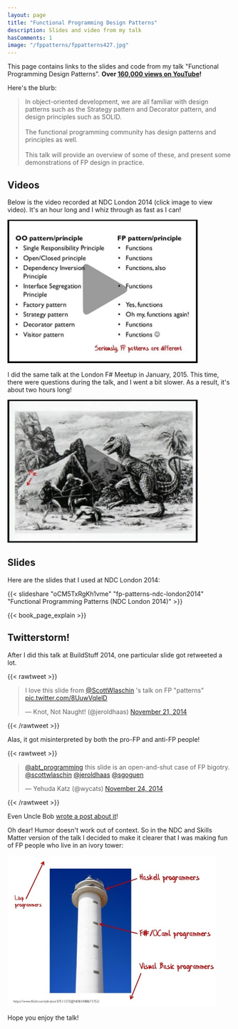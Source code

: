 ```yaml
---
layout: page
title: "Functional Programming Design Patterns"
description: Slides and video from my talk
hasComments: 1
image: "/fppatterns/fppatterns427.jpg"
---
```


This page contains links to the slides and code from my talk "Functional Programming Design Patterns".
**Over [160,000 views on YouTube](https://www.youtube.com/watch?v=E8I19uA-wGY)!**

Here's the blurb:

> In object-oriented development, we are all familiar with design patterns
> such as the Strategy pattern and Decorator pattern, and design principles such as SOLID.\
> \
> The functional programming community has design patterns and principles as well.\
> \
> This talk will provide an overview of some of these, and present some
> demonstrations of FP design in practice.


## Videos

Below is the video recorded at NDC London 2014 (click image to view video). It's an hour long and I whiz through as fast as I can!

[![Video from NDC London 2014](fppatterns427.jpg)](https://goo.gl/aptvwN)

I did the same talk at the London F# Meetup in January, 2015. This time, there were questions during the talk, and I went a bit slower. As a result, it's about two hours long!

[![Video from F#unctional Londoners, Jan 15, 2015](skillsmatter427.jpg)](https://skillsmatter.com/skillscasts/6120-functional-programming-design-patterns-with-scott-wlaschin)

## Slides

Here are the slides that I used at NDC London 2014:

{{< slideshare "oCM5TxRgKh1vme" "fp-patterns-ndc-london2014" "Functional Programming Patterns (NDC London 2014)" >}}

{{< book_page_explain >}}

## Twitterstorm!

After I did this talk at BuildStuff 2014, one particular slide got retweeted a lot.

{{< rawtweet >}}
<blockquote class="twitter-tweet" lang="en"><p>I love this slide from <a href="https://twitter.com/ScottWlaschin">@ScottWlaschin</a> &#39;s talk on FP &quot;patterns&quot; <a href="http://t.co/8UuwVqlelD">pic.twitter.com/8UuwVqlelD</a></p>&mdash; Knot, Not Naught! (@jeroldhaas) <a href="https://twitter.com/jeroldhaas/status/535919819355598848">November 21, 2014</a></blockquote>
<script async src="//platform.twitter.com/widgets.js" charset="utf-8"></script>
{{< /rawtweet >}}

Alas, it got misinterpreted by both the pro-FP and anti-FP people!

{{< rawtweet >}}
<blockquote class="twitter-tweet" lang="en"><p><a href="https://twitter.com/abt_programming">@abt_programming</a> this slide is an open-and-shut case of FP bigotry. <a href="https://twitter.com/ScottWlaschin">@scottwlaschin</a> <a href="https://twitter.com/jeroldhaas">@jeroldhaas</a> <a href="https://twitter.com/sgoguen">@sgoguen</a></p>&mdash; Yehuda Katz (@wycats) <a href="https://twitter.com/wycats/status/536737859466588161">November 24, 2014</a></blockquote>
<script async src="//platform.twitter.com/widgets.js" charset="utf-8"></script>
{{< /rawtweet >}}

Even Uncle Bob [wrote a post about it](http://blog.cleancoder.com/uncle-bob/2014/11/24/FPvsOO.html)!

Oh dear! Humor doesn't work out of context. So in the NDC and Skills Matter version of the talk I decided to make it clearer that I was making fun of FP people who live in an ivory tower:

![Ivory Tower](ivorytower.jpg)

Hope you enjoy the talk!